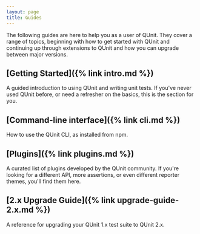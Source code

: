 ```yaml
---
layout: page
title: Guides
---
```


<p class="lead">The following guides are here to help you as a user of QUnit. They cover a range of topics, beginning with how to get started with QUnit and continuing up through extensions to QUnit and how you can upgrade between major versions.</p>

## [Getting Started]({% link intro.md %})

A guided introduction to using QUnit and writing unit tests. If you've never used QUnit before, or need a refresher on the basics, this is the section for you.

## [Command-line interface]({% link cli.md %})

How to use the QUnit CLI, as installed from npm.

## [Plugins]({% link plugins.md %})

A curated list of plugins developed by the QUnit community. If you're looking for a different API, more assertions, or even different reporter themes, you'll find them here.

## [2.x Upgrade Guide]({% link upgrade-guide-2.x.md %})

A reference for upgrading your QUnit 1.x test suite to QUnit 2.x.

